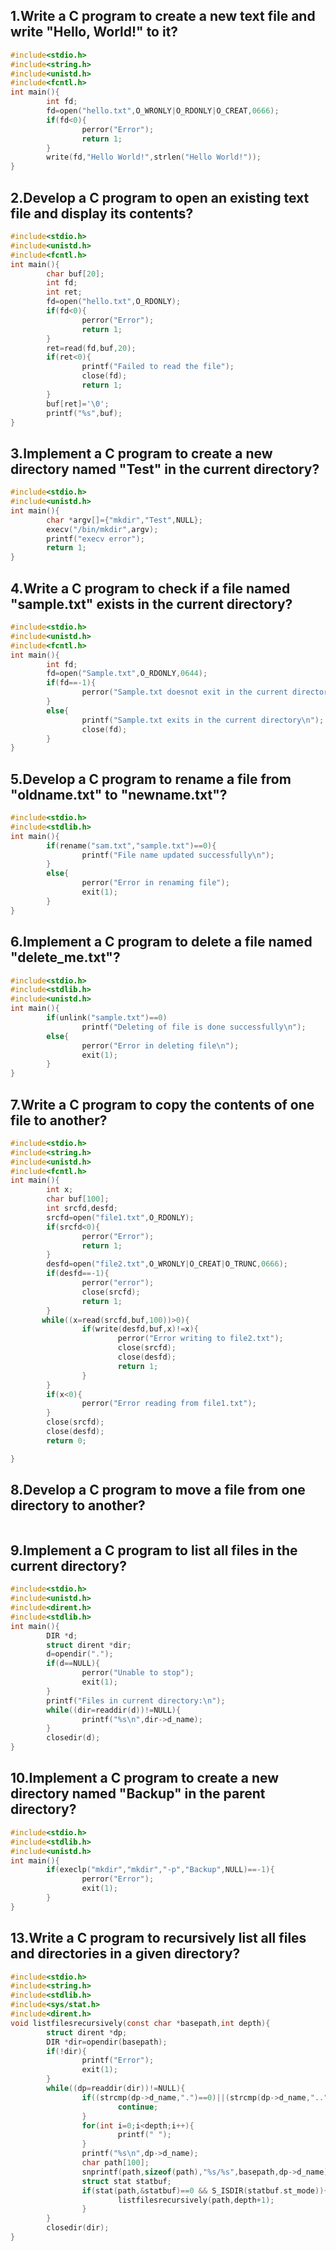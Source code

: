 ## 1.Write a C program to create a new text file and write "Hello, World!" to it?
```c
#include<stdio.h>
#include<string.h>
#include<unistd.h>
#include<fcntl.h>
int main(){
        int fd;
        fd=open("hello.txt",O_WRONLY|O_RDONLY|O_CREAT,0666);
        if(fd<0){
                perror("Error");
                return 1;
        }
        write(fd,"Hello World!",strlen("Hello World!"));
}
```
## 2.Develop a C program to open an existing text file and display its contents?
```c
#include<stdio.h>
#include<unistd.h>
#include<fcntl.h>
int main(){
        char buf[20];
        int fd;
        int ret;
        fd=open("hello.txt",O_RDONLY);
        if(fd<0){
                perror("Error");
                return 1;
        }
        ret=read(fd,buf,20);
        if(ret<0){
                printf("Failed to read the file");
                close(fd);
                return 1;
        }
        buf[ret]='\0';
        printf("%s",buf);
}
```
## 3.Implement a C program to create a new directory named "Test" in the current directory?
```c
#include<stdio.h>
#include<unistd.h>
int main(){
        char *argv[]={"mkdir","Test",NULL};
        execv("/bin/mkdir",argv);
        printf("execv error");
        return 1;
}
```
## 4.Write a C program to check if a file named "sample.txt" exists in the current directory?
```c
#include<stdio.h>
#include<unistd.h>
#include<fcntl.h>
int main(){
        int fd;
        fd=open("Sample.txt",O_RDONLY,0644);
        if(fd==-1){
                perror("Sample.txt doesnot exit in the current directory\n");
        }
        else{
                printf("Sample.txt exits in the current directory\n");
                close(fd);
        }
}
```
## 5.Develop a C program to rename a file from "oldname.txt" to "newname.txt"?
```c
#include<stdio.h>
#include<stdlib.h>
int main(){
        if(rename("sam.txt","sample.txt")==0){
                printf("File name updated successfully\n");
        }
        else{
                perror("Error in renaming file");
                exit(1);
        }
}
```
## 6.Implement a C program to delete a file named "delete_me.txt"?
```c
#include<stdio.h>
#include<stdlib.h>
#include<unistd.h>
int main(){
        if(unlink("sample.txt")==0)
                printf("Deleting of file is done successfully\n");
        else{
                perror("Error in deleting file\n");
                exit(1);
        }
}
```
## 7.Write a C program to copy the contents of one file to another?
```c
#include<stdio.h>
#include<string.h>
#include<unistd.h>
#include<fcntl.h>
int main(){
        int x;
        char buf[100];
        int srcfd,desfd;
        srcfd=open("file1.txt",O_RDONLY);
        if(srcfd<0){
                perror("Error");
                return 1;
        }
        desfd=open("file2.txt",O_WRONLY|O_CREAT|O_TRUNC,0666);
        if(desfd==-1){
                perror("error");
                close(srcfd);
                return 1;
        }
       while((x=read(srcfd,buf,100))>0){
                if(write(desfd,buf,x)!=x){
                        perror("Error writing to file2.txt");
                        close(srcfd);
                        close(desfd);
                        return 1;
                }
        }
        if(x<0){
                perror("Error reading from file1.txt");
        }
        close(srcfd);
        close(desfd);
        return 0;

}
```
## 8.Develop a C program to move a file from one directory to another?
```c
```
## 9.Implement a C program to list all files in the current directory?
```c
#include<stdio.h>
#include<unistd.h>
#include<dirent.h>
#include<stdlib.h>
int main(){
        DIR *d;
        struct dirent *dir;
        d=opendir(".");
        if(d==NULL){
                perror("Unable to stop");
                exit(1);
        }
        printf("Files in current directory:\n");
        while((dir=readdir(d))!=NULL){
                printf("%s\n",dir->d_name);
        }
        closedir(d);
}
```
## 10.Implement a C program to create a new directory named "Backup" in the parent directory?
```c
#include<stdio.h>
#include<stdlib.h>
#include<unistd.h>
int main(){
        if(execlp("mkdir","mkdir","-p","Backup",NULL)==-1){
                perror("Error");
                exit(1);
        }
}
```

## 13.Write a C program to recursively list all files and directories in a given directory?
```c
#include<stdio.h>
#include<string.h>
#include<stdlib.h>
#include<sys/stat.h>
#include<dirent.h>
void listfilesrecursively(const char *basepath,int depth){
        struct dirent *dp;
        DIR *dir=opendir(basepath);
        if(!dir){
                printf("Error");
                exit(1);
        }
        while((dp=readdir(dir))!=NULL){
                if((strcmp(dp->d_name,".")==0)||(strcmp(dp->d_name,"..")==0)){
                        continue;
                }
                for(int i=0;i<depth;i++){
                        printf(" ");
                }
                printf("%s\n",dp->d_name);
                char path[100];
                snprintf(path,sizeof(path),"%s/%s",basepath,dp->d_name);
                struct stat statbuf;
                if(stat(path,&statbuf)==0 && S_ISDIR(statbuf.st_mode)){
                        listfilesrecursively(path,depth+1);
                }
        }
        closedir(dir);
}
```

